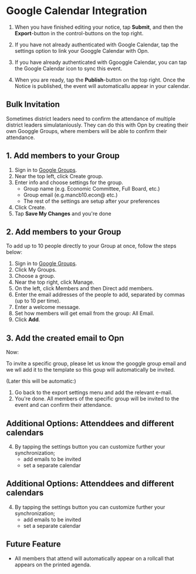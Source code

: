 # Google Calendar Integration

1. When you have finished editing your notice, tap **Submit**, and then the **Export**-button in the control-buttons on the top right.

2. If you have not already authenticated with Google Calendar, tap the settings option to link your Googgle Calendar with Opn. 

3. If you have already authenticated with Ggooggle Calendar, you can  tap the Google Calendar icon to sync this event. 

4. When you are ready, tap the **Publish**-button on the top right. Once the Notice is published, the event will automaticallu appear in your calendar.



## Bulk Invitation

Sometimes district leaders need to confirm the attendance of multiple district leaders simulataniously. They can do this with Opn by creating their own Googgle Groups, where members will be able to confirm their attendance.


## 1. Add members to your Group

1. Sign in to [Google Groups](https://groups.google.com/).
1. Near the top left, click Create group.
1. Enter info and choose settings for the group.
    - Group name (e.g. Economic Committee, Full Board, etc.)
    - Group email (e.g.mancb10.econ@ etc.)
    - The rest of the settings are setup after your preferences
1. Click Create.
2. Tap **Save My Changes** and you're done


## 2. Add members to your Group
To add up to 10 people directly to your Group at once, follow the steps below:

1. Sign in to [Google Groups](https://groups.google.com/).
2. Click My Groups.
2. Choose a group.
2. Near the top right, click Manage.
2. On the left, click Members and then Direct add members.
2. Enter the email addresses of the people to add, separated by commas (up to 10 per time).
2. Enter a welcome message.
2. Set how members will get email from the group: All Email.
2. Click **Add**.



## 3. Add the created email to Opn

Now: 

To invite a specific group, please let us know the googgle group email and we wll add it to the template so this goup will automatically be invited.

(Later this will be automatic:)

1. Go back to the export settings menu and add the relevant e-mail.
2. You're done. All members of the specific group will be invited to the event and can confirm their attendance.


## Additional Options: Attenddees and different calendars

4. By tapping the settings button you can customize further your synchronization;
    - add emails to be invited
    - set a separate calendar




## Additional Options: Attenddees and different calendars

4. By tapping the settings button you can customize further your synchronization;
    - add emails to be invited
    - set a separate calendar



## Future Feature

- All members that attend will automatically appear on a rollcall that appears on the printed agenda.
